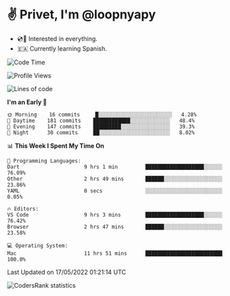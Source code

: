 # ✌️ Privet, I'm @loopnyapy

- 💿📀 Interested in everything.
- 🇪🇦 Currently learning Spanish.

<!--START_SECTION:waka-->
![Code Time](http://img.shields.io/badge/Code%20Time-0%20secs-blue)

![Profile Views](http://img.shields.io/badge/Profile%20Views-20-blue)

![Lines of code](https://img.shields.io/badge/From%20Hello%20World%20I%27ve%20Written-134%20Thousand%20lines%20of%20code-blue)

**I'm an Early 🐤** 

```text
🌞 Morning    16 commits     █░░░░░░░░░░░░░░░░░░░░░░░░   4.28% 
🌆 Daytime    181 commits    ████████████░░░░░░░░░░░░░   48.4% 
🌃 Evening    147 commits    █████████░░░░░░░░░░░░░░░░   39.3% 
🌙 Night      30 commits     ██░░░░░░░░░░░░░░░░░░░░░░░   8.02%

```


📊 **This Week I Spent My Time On** 

```text
💬 Programming Languages: 
Dart                     9 hrs 1 min         ███████████████████░░░░░░   76.09% 
Other                    2 hrs 49 mins       ██████░░░░░░░░░░░░░░░░░░░   23.86% 
YAML                     0 secs              ░░░░░░░░░░░░░░░░░░░░░░░░░   0.05%

🔥 Editors: 
VS Code                  9 hrs 3 mins        ███████████████████░░░░░░   76.42% 
Browser                  2 hrs 47 mins       ██████░░░░░░░░░░░░░░░░░░░   23.58%

💻 Operating System: 
Mac                      11 hrs 51 mins      █████████████████████████   100.0%

```


 Last Updated on 17/05/2022 01:21:14 UTC
<!--END_SECTION:waka-->

![CodersRank statistics](https://cr-ss-service.azurewebsites.net/api/ScreenShot?widget=summary&username=loopnyapy)

